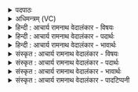 <details><summary>पदपाठः</summary>

नि꣡त्य꣢꣯स्तोत्रः। नि꣡त्य꣢꣯। स्तो꣣त्रः। व꣢न꣣स्प꣡तिः꣢। धे꣣ना꣢म्। अ꣣न्त꣡रिति꣢। स꣣बर्दु꣡घा꣢म्। स꣣बः। दु꣡घा꣢꣯म्। हि꣡न्वानः꣢। मा꣡नु꣢꣯षा। यु꣣जा꣢। १२०२।
</details>

<details><summary>अधिमन्त्रम् (VC)</summary>

- पवमानः सोमः
- असितः काश्यपो देवलो वा
- गायत्री
- षड्जः
</details>

<details><summary>हिन्दी : आचार्य रामनाथ वेदालंकार - विषयः</summary>

अगले मन्त्र में यह वर्णन है कि परमात्मा स्तोता का कैसे उपकार करता है।
</details>

<details><summary>हिन्दी : आचार्य रामनाथ वेदालंकार - पदार्थः</summary>

पदार्थान्वयभाषाः -  (नित्यस्तोत्रः) सन्ध्योपासनारूप नित्यकर्म द्वारा स्तुति करने योग्य, (वनस्पतिः) तेजों का अधिपति सोम परमात्मा, (मानुषा युजा) मनुष्य स्त्री-पुरुषों के (अन्तः) अन्तःकरण में (सबर्दुघाम्) आनन्द-रस को दुहनेवाली (धेनाम्) दिव्यवाणी को (हिन्वानः) प्रेरित करता रहता है ॥७॥ यहाँ ‘दुघाम्’ कहने से धेना (वाणी) में गोत्व का आरोप व्यङ्ग्य है ॥७॥
</details>

<details><summary>हिन्दी : आचार्य रामनाथ वेदालंकार - भावार्थः</summary>

भावार्थभाषाः -  परमेश्वर की उपासना का यही लाभ है कि दिव्य आनन्द और शुभकर्मों में उत्साह प्राप्त होता है ॥७॥
</details>

<details><summary>संस्कृत : आचार्य रामनाथ वेदालंकार - विषयः</summary>

अथ परमात्मा स्तोतारं कथमुपकरोतीत्याह।
</details>

<details><summary>संस्कृत : आचार्य रामनाथ वेदालंकार - पदार्थः</summary>

पदार्थान्वयभाषाः -  (नित्यस्तोत्रः) सन्ध्योपासनरूपनित्यकर्मत्वेन स्तवनीयः, (वनस्पतिः) वनसां तेजसां पतिः अधीश्वरः सोमः परमात्मा (मानुषा युजा) मानुषयोः युजोः उपासकयोः स्त्रीपुरुषयोः। [उभयत्र सुपां सुलुक्०। अ० ७।१।३९ इत्यनेन षष्ठीद्विवचनस्य आकारादेशः।] (अन्तः) अन्तःकरणे (सबर्दुघाम्) आनन्दरसदोग्ध्रीम् (धेनाम्) दिव्यां वाचम् [धेना इति वाङ्नाम। निघं० १।११।] (हिन्वानः) प्रेरयन्, भवतीति शेषः। [हि गतौ वृद्धौ च स्वादिः। आत्मनेपदं छान्दसम्] ॥७॥ अत्र ‘दुघाम्’ इति कथनेन धेनायां गोत्वारोपो व्यङ्ग्यः ॥७॥
</details>

<details><summary>संस्कृत : आचार्य रामनाथ वेदालंकार - भावार्थः</summary>

भावार्थभाषाः -  परमेश्वरोपासनाया अयमेव लाभो यद् दिव्यानन्दः शुभकर्मसूत्साहश्च प्राप्यते ॥७॥
</details>

<details><summary>संस्कृत : आचार्य रामनाथ वेदालंकार - पादटिप्पनी</summary>

टिप्पणी:   १. ऋ० ९।१२।७,‘धी॒नाम॒न्तः स॑ब॒र्दुघः॑। हि॒न्वा॒नो मानु॑षा यु॒गा’ इति पाठः।
</details>